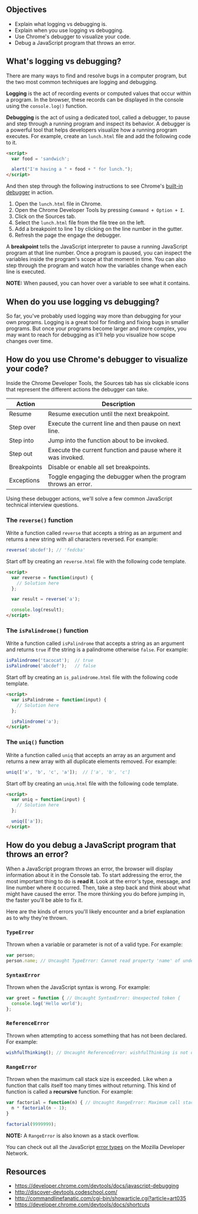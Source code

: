 ## Objectives

- Explain what logging vs debugging is.
- Explain when you use logging vs debugging.
- Use Chrome's debugger to visualize your code.
- Debug a JavaScript program that throws an error.

## What's logging vs debugging?

There are many ways to find and resolve bugs in a computer program, but the two most common techniques are logging and debugging.

**Logging** is the act of recording events or computed values that occur within a program. In the browser, these records can be displayed in the console using the `console.log()` function.

**Debugging** is the act of using a dedicated tool, called a debugger, to pause and step through a running program and inspect its behavior. A debugger is a powerful tool that helps developers visualize how a running program executes. For example, create an `lunch.html` file and add the following code to it.

```html
<script>
  var food = 'sandwich';

  alert("I'm having a " + food + " for lunch.");
</script>
```

And then step through the following instructions to see Chrome's [built-in debugger](https://developer.chrome.com/devtools/docs/javascript-debugging) in action.

1. Open the `lunch.html` file in Chrome.
1. Open the Chrome Developer Tools by pressing `Command + Option + I`.
1. Click on the Sources tab.
1. Select the `lunch.html` file from the file tree on the left.
1. Add a breakpoint to line 1 by clicking on the line number in the gutter.
1. Refresh the page the engage the debugger.

A **breakpoint** tells the JavaScript interpreter to pause a running JavaScript program at that line number. Once a program is paused, you can inspect the variables inside the program's scope at that moment in time. You can also step through the program and watch how the variables change when each line is executed.

**NOTE:** When paused, you can hover over a variable to see what it contains.

## When do you use logging vs debugging?

So far, you've probably used logging way more than debugging for your own programs. Logging is a great tool for finding and fixing bugs in smaller programs. But once your programs become larger and more complex, you may want to reach for debugging as it'll help you visualize how scope changes over time.

## How do you use Chrome's debugger to visualize your code?

Inside the Chrome Developer Tools, the Sources tab has six clickable icons that represent the different actions the debugger can take.

| Action      | Description                                                    |
|-------------|----------------------------------------------------------------|
| Resume      | Resume execution until the next breakpoint.                    |
| Step over   | Execute the current line and then pause on next line.          |
| Step into   | Jump into the function about to be invoked.                    |
| Step out    | Execute the current function and pause where it was invoked.   |
| Breakpoints | Disable or enable all set breakpoints.                         |
| Exceptions  | Toggle engaging the debugger when the program throws an error. |

Using these debugger actions, we'll solve a few common JavaScript technical interview questions.

### The `reverse()` function

Write a function called `reverse` that accepts a string as an argument and returns a new string with all characters reversed. For example:

```javascript
reverse('abcdef'); // 'fedcba'
```

Start off by creating an `reverse.html` file with the following code template.

```html
<script>
  var reverse = function(input) {
    // Solution here
  };

  var result = reverse('a');

  console.log(result);
</script>
```

### The `isPalindrome()` function

Write a function called `isPalindrome` that accepts a string as an argument and returns `true` if the string is a palindrome otherwise `false`. For example:

```javascript
isPalindrome('tacocat');  // true
isPalindrome('abcdef');   // false
```

Start off by creating an `is_palindrome.html` file with the following code template.

```html
<script>
  var isPalindrome = function(input) {
    // Solution here
  };

  isPalindrome('a');
</script>
```

### The `uniq()` function

Write a function called `uniq` that accepts an array as an argument and returns a new array with all duplicate elements removed. For example:

```javascript
uniq(['a', 'b', 'c', 'a']);  // ['a', 'b', 'c']
```

Start off by creating an `uniq.html` file with the following code template.

```html
<script>
  var uniq = function(input) {
    // Solution here
  };

  uniq(['a']);
</script>
```

## How do you debug a JavaScript program that throws an error?

When a JavaScript program throws an error, the browser will display information about it in the Console tab. To start addressing the error, the most important thing to do is **read it**. Look at the error's type, message, and line number where it occurred. Then, take a step back and think about what might have caused the error. The more thinking you do before jumping in, the faster you'll be able to fix it.

Here are the kinds of errors you'll likely encounter and a brief explanation as to why they're thrown.

### `TypeError`

Thrown when a variable or parameter is not of a valid type. For example:

```javascript
var person;
person.name; // Uncaught TypeError: Cannot read property 'name' of undefined
```

### `SyntaxError`

Thrown when the JavaScript syntax is wrong. For example:

```javascript
var greet = function { // Uncaught SyntaxError: Unexpected token {
  console.log('Hello world');
};
```

### `ReferenceError`

Thrown when attempting to access something that has not been declared. For example:

```javascript
wishfulThinking(); // Uncaught ReferenceError: wishfulThinking is not defined
```

### `RangeError`

Thrown when the maximum call stack size is exceeded. Like when a function that calls itself too many times without returning. This kind of function is called a **recursive** function. For example:

```javascript
var factorial = function(n) { // Uncaught RangeError: Maximum call stack size exceeded
  n * factorial(n - 1);
}

factorial(9999999);
```

**NOTE:** A `RangeError` is also known as a stack overflow.

You can check out all the JavaScript [error types](https://developer.mozilla.org/en-US/docs/Web/JavaScript/Reference/Global_Objects/Error) on the Mozilla Developer Network.

## Resources

- https://developer.chrome.com/devtools/docs/javascript-debugging
- http://discover-devtools.codeschool.com/
- http://commandlinefanatic.com/cgi-bin/showarticle.cgi?article=art035
- https://developer.chrome.com/devtools/docs/shortcuts
